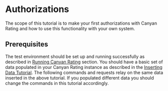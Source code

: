 # Authorizations

The scope of this tutorial is to make your first authorizations with Canyan Rating and how to use this functionality with your own system.


## Prerequisites

The test environment should be set up and running successfully as described in [Running Canyan Rating](/running.md) section.
You should have a basic set of data populated in your Canyan Rating instance as described in the [Inserting Data Tutorial](/tutorials/inserting-data/).
The following commands and requests relay on the same data inserted in the above tutorial. If you populated different data you should change the commands in this tutorial accordingly.
